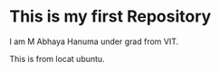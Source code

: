 # This is my first Repository

I am M Abhaya Hanuma under grad from VIT.

This is from locat ubuntu.
